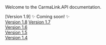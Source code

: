 Welcome to the CarmaLink.API documentation. 

[Version 1.9] :sparkles: Coming soon! :sparkles:  
[Version 1.8](https://github.com/CarmaSys/CarmaLinkAPI/blob/1.8/README.md) 
[Version 1.7](https://github.com/CarmaSys/CarmaLinkAPI/blob/1.7/README.md)   
[Version 1.6](https://github.com/CarmaSys/CarmaLinkAPI/blob/1.6/README.md)  
[Version 1.5](https://github.com/CarmaSys/CarmaLinkAPI/blob/1.5/README.md)  
[Version 1.4](https://github.com/CarmaSys/CarmaLinkAPI/blob/1.4/README.md)  
